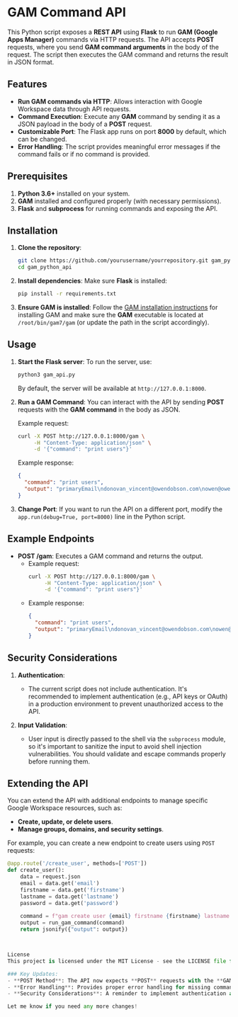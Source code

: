 # GAM Command API

This Python script exposes a **REST API** using **Flask** to run **GAM (Google Apps Manager)** commands via HTTP requests. The API accepts **POST** requests, where you send **GAM command arguments** in the body of the request. The script then executes the GAM command and returns the result in JSON format.

## Features
- **Run GAM commands via HTTP**: Allows interaction with Google Workspace data through API requests.
- **Command Execution**: Execute any **GAM** command by sending it as a JSON payload in the body of a **POST** request.
- **Customizable Port**: The Flask app runs on port **8000** by default, which can be changed.
- **Error Handling**: The script provides meaningful error messages if the command fails or if no command is provided.

## Prerequisites
1. **Python 3.6+** installed on your system.
2. **GAM** installed and configured properly (with necessary permissions).
3. **Flask** and **subprocess** for running commands and exposing the API.

## Installation

1. **Clone the repository**:
    ```bash
    git clone https://github.com/yourusername/yourrepository.git gam_python_api
    cd gam_python_api
    ```

2. **Install dependencies**:
    Make sure **Flask** is installed:
    ```bash
    pip install -r requirements.txt
    ```

3. **Ensure GAM is installed**:
    Follow the [GAM installation instructions](https://github.com/GAM-team/GAM/wiki) for installing GAM and make sure the **GAM** executable is located at `/root/bin/gam7/gam` (or update the path in the script accordingly).

## Usage

1. **Start the Flask server**:
    To run the server, use:
    ```bash
    python3 gam_api.py
    ```

    By default, the server will be available at `http://127.0.0.1:8000`.

2. **Run a GAM Command**:
    You can interact with the API by sending **POST** requests with the **GAM command** in the body as JSON.

    Example request:
    ```bash
    curl -X POST http://127.0.0.1:8000/gam \
         -H "Content-Type: application/json" \
         -d '{"command": "print users"}'
    ```

    Example response:
    ```json
    {
      "command": "print users",
      "output": "primaryEmail\ndonovan_vincent@owendobson.com\nowen@owendobson.com\n"
    }
    ```

3. **Change Port**:
    If you want to run the API on a different port, modify the `app.run(debug=True, port=8000)` line in the Python script.

## Example Endpoints

- **POST /gam**: Executes a GAM command and returns the output.
  - Example request:
    ```bash
    curl -X POST http://127.0.0.1:8000/gam \
         -H "Content-Type: application/json" \
         -d '{"command": "print users"}'
    ```
  - Example response:
    ```json
    {
      "command": "print users",
      "output": "primaryEmail\ndonovan_vincent@owendobson.com\nowen@owendobson.com\n"
    }
    ```

## Security Considerations

1. **Authentication**:
   - The current script does not include authentication. It's recommended to implement authentication (e.g., API keys or OAuth) in a production environment to prevent unauthorized access to the API.

2. **Input Validation**:
   - User input is directly passed to the shell via the `subprocess` module, so it's important to sanitize the input to avoid shell injection vulnerabilities. You should validate and escape commands properly before running them.

## Extending the API

You can extend the API with additional endpoints to manage specific Google Workspace resources, such as:
- **Create, update, or delete users**.
- **Manage groups, domains, and security settings**.

For example, you can create a new endpoint to create users using `POST` requests:
```python
@app.route('/create_user', methods=['POST'])
def create_user():
    data = request.json
    email = data.get('email')
    firstname = data.get('firstname')
    lastname = data.get('lastname')
    password = data.get('password')
    
    command = f"gam create user {email} firstname {firstname} lastname {lastname} password {password}"
    output = run_gam_command(command)
    return jsonify({"output": output})



License
This project is licensed under the MIT License - see the LICENSE file for details.

### Key Updates:
- **POST Method**: The API now expects **POST** requests with the **GAM command** passed in the request body as JSON.
- **Error Handling**: Provides proper error handling for missing commands or invalid execution.
- **Security Considerations**: A reminder to implement authentication and input validation in a production environment.

Let me know if you need any more changes!
